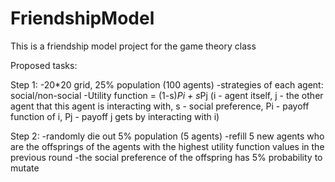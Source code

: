 # FriendshipModel
This is a friendship model project for the game theory class

Proposed tasks:

Step 1:
-20*20 grid, 25% population (100 agents)
-strategies of each agent: social/non-social
-Utility function = (1-s)*Pi + s*Pj (i - agent itself, j - the other agent that this agent is interacting with, s - social preference, Pi - payoff function of i, Pj - payoff j gets by interacting with i)

Step 2:
-randomly die out 5% population (5 agents)
-refill 5 new agents who are the offsprings of the agents with the highest utility function values in the previous round
-the social preference of the offspring has 5% probability to mutate

